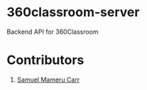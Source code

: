 # 360classroom-server
Backend API for 360Classroom

# Contributors
1. [Samuel Mameru Carr](https://github.com/mameru-carr)
